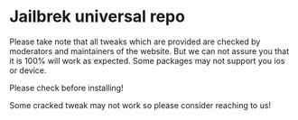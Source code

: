 # Jailbrek universal repo

Please take note that all tweaks which are provided are checked by moderators and maintainers of the website. But we can not assure you that it is 100% will work as expected. Some packages may not support you ios or device. 

Please check before installing!

Some cracked tweak may not work so please consider reaching to us!
